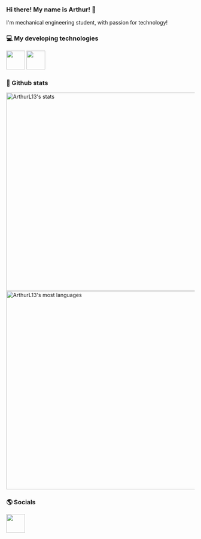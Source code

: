 ### Hi there! My name is Arthur! 👋
I'm mechanical engineering student, with passion for technology!

### 💻 My developing technologies
<div style="display: inline">
<img width="50" weight="50" src="https://cdn.jsdelivr.net/gh/devicons/devicon@latest/icons/microsoftsqlserver/microsoftsqlserver-original-wordmark.svg" />
<img width="50" weight="50" src="https://cdn.jsdelivr.net/gh/devicons/devicon@latest/icons/csharp/csharp-original.svg" />
</div>

### 🎲 Github stats
<p align="left">
<img width="530em" src="https://github-readme-stats.vercel.app/api?username=ArthurL13&show_icons=true&theme=swift" alt="ArthurL13's stats"/>
<img width="530em" src="https://github-readme-stats.vercel.app/api/top-langs/?username=ArthurL13&layout=compact&theme=swift" alt="ArthurL13's most languages"/>
</p>

### 🌎 Socials
<a href="https://www.linkedin.com/in/arthur-loriato-calmon-de-figueiredo-a252091b8/">
<img width="50" weight="50" src="https://cdn.jsdelivr.net/gh/devicons/devicon@latest/icons/linkedin/linkedin-original.svg" />
